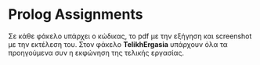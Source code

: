 # Prolog Assignments

Σε κάθε φάκελο υπάρχει ο κώδικας, το pdf με την εξήγηση και screenshot με την εκτέλεση του. Στον φάκελο <b>TelikhErgasia</b> υπάρχουν όλα τα προηγούμενα συν η εκφώνηση της τελικής εργασίας.
